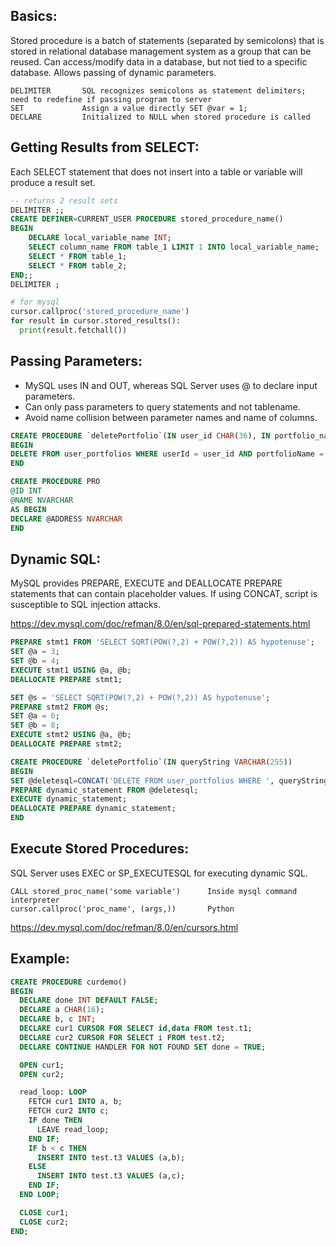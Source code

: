 ## Basics:
Stored procedure is a batch of statements (separated by semicolons) that is stored in relational database management system as a group that can be reused. Can access/modify data in a database, but not tied to a specific database. Allows passing of dynamic parameters. 

```
DELIMITER       SQL recognizes semicolons as statement delimiters; need to redefine if passing program to server
SET             Assign a value directly SET @var = 1;
DECLARE         Initialized to NULL when stored procedure is called
```

## Getting Results from SELECT:
Each SELECT statement that does not insert into a table or variable will produce a result set.

```sql
-- returns 2 result sets
DELIMITER ;;
CREATE DEFINER=CURRENT_USER PROCEDURE stored_procedure_name()
BEGIN
    DECLARE local_variable_name INT;
    SELECT column_name FROM table_1 LIMIT 1 INTO local_variable_name;   -- this does not return result set
    SELECT * FROM table_1;
    SELECT * FROM table_2;
END;;
DELIMITER ;
```

```py
# for mysql
cursor.callproc('stored_procedure_name')
for result in cursor.stored_results():
  print(result.fetchall())
```

## Passing Parameters:
- MySQL uses IN and OUT, whereas SQL Server uses @ to declare input parameters.
- Can only pass parameters to query statements and not tablename.
- Avoid name collision between parameter names and name of columns. 

```sql
CREATE PROCEDURE `deletePortfolio`(IN user_id CHAR(36), IN portfolio_name VARCHAR(255))
BEGIN
DELETE FROM user_portfolios WHERE userId = user_id AND portfolioName = portfolio_name;
END
```
```sql
CREATE PROCEDURE PRO
@ID INT
@NAME NVARCHAR
AS BEGIN
DECLARE @ADDRESS NVARCHAR 
END
```

## Dynamic SQL:
MySQL provides PREPARE, EXECUTE and DEALLOCATE PREPARE statements that can contain placeholder values. If using CONCAT, script is susceptible to SQL injection attacks.

https://dev.mysql.com/doc/refman/8.0/en/sql-prepared-statements.html

```sql
PREPARE stmt1 FROM 'SELECT SQRT(POW(?,2) + POW(?,2)) AS hypotenuse';
SET @a = 3;
SET @b = 4;
EXECUTE stmt1 USING @a, @b;
DEALLOCATE PREPARE stmt1;
```

```sql
SET @s = 'SELECT SQRT(POW(?,2) + POW(?,2)) AS hypotenuse';
PREPARE stmt2 FROM @s;
SET @a = 6;
SET @b = 8;
EXECUTE stmt2 USING @a, @b;
DEALLOCATE PREPARE stmt2;
```

```sql
CREATE PROCEDURE `deletePortfolio`(IN queryString VARCHAR(255))
BEGIN
SET @deletesql=CONCAT('DELETE FROM user_portfolios WHERE ', queryString);
PREPARE dynamic_statement FROM @deletesql;
EXECUTE dynamic_statement;
DEALLOCATE PREPARE dynamic_statement;
END
```

## Execute Stored Procedures:
SQL Server uses EXEC or SP_EXECUTESQL for executing dynamic SQL.
```
CALL stored_proc_name('some variable')      Inside mysql command interpreter
cursor.callproc('proc_name', (args,))       Python
```

https://dev.mysql.com/doc/refman/8.0/en/cursors.html

## Example:
```sql
CREATE PROCEDURE curdemo()
BEGIN
  DECLARE done INT DEFAULT FALSE;
  DECLARE a CHAR(16);
  DECLARE b, c INT;
  DECLARE cur1 CURSOR FOR SELECT id,data FROM test.t1;
  DECLARE cur2 CURSOR FOR SELECT i FROM test.t2;
  DECLARE CONTINUE HANDLER FOR NOT FOUND SET done = TRUE;

  OPEN cur1;
  OPEN cur2;

  read_loop: LOOP
    FETCH cur1 INTO a, b;
    FETCH cur2 INTO c;
    IF done THEN
      LEAVE read_loop;
    END IF;
    IF b < c THEN
      INSERT INTO test.t3 VALUES (a,b);
    ELSE
      INSERT INTO test.t3 VALUES (a,c);
    END IF;
  END LOOP;

  CLOSE cur1;
  CLOSE cur2;
END;
```
